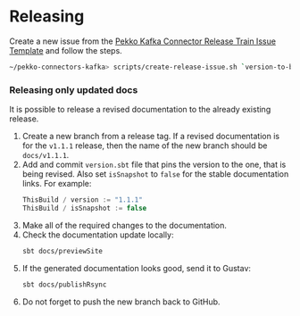 # Releasing

Create a new issue from the [Pekko Kafka Connector Release Train Issue Template](docs/release-train-issue-template.md) and follow the steps.

```bash
~/pekko-connectors-kafka> scripts/create-release-issue.sh `version-to-be-released`
```

### Releasing only updated docs

It is possible to release a revised documentation to the already existing release.

1. Create a new branch from a release tag. If a revised documentation is for the `v1.1.1` release, then the name of the new branch should be `docs/v1.1.1`.
1. Add and commit `version.sbt` file that pins the version to the one, that is being revised. Also set `isSnapshot` to `false` for the stable documentation links. For example:
    ```scala
    ThisBuild / version := "1.1.1"
    ThisBuild / isSnapshot := false
    ```
1. Make all of the required changes to the documentation.
1. Check the documentation update locally:
    ```sh
    sbt docs/previewSite
    ```
1. If the generated documentation looks good, send it to Gustav:
    ```sh
    sbt docs/publishRsync
    ```
1. Do not forget to push the new branch back to GitHub.

